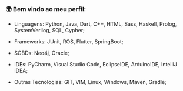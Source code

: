 ### 🌍 Bem vindo ao meu perfil: 

- Linguagens: Python, Java, Dart, C++, HTML, Sass, Haskell, Prolog, SystemVerilog, SQL, Cypher;
  
- Frameworks: JUnit, ROS, Flutter, SpringBoot;

- SGBDs: Neo4j, Oracle;

- IDEs: PyCharm, Visual Studio Code, EclipseIDE, ArduinoIDE, IntelliJ IDEA;

- Outras Tecnologias: GIT, VIM, Linux, Windows, Maven, Gradle;


